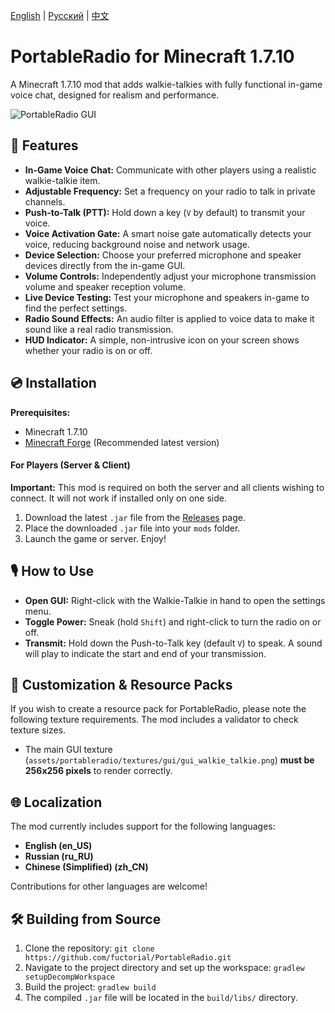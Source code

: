 [English](./README.md) | [Русский](./README_ru.md) | [中文](./README_zh.md)
# PortableRadio for Minecraft 1.7.10

A Minecraft 1.7.10 mod that adds walkie-talkies with fully functional in-game voice chat, designed for realism and performance.

![PortableRadio GUI](https://i.imgur.com/s3TwICQ.png)

## 🌟 Features

*   **In-Game Voice Chat:** Communicate with other players using a realistic walkie-talkie item.
*   **Adjustable Frequency:** Set a frequency on your radio to talk in private channels.
*   **Push-to-Talk (PTT):** Hold down a key (`V` by default) to transmit your voice.
*   **Voice Activation Gate:** A smart noise gate automatically detects your voice, reducing background noise and network usage.
*   **Device Selection:** Choose your preferred microphone and speaker devices directly from the in-game GUI.
*   **Volume Controls:** Independently adjust your microphone transmission volume and speaker reception volume.
*   **Live Device Testing:** Test your microphone and speakers in-game to find the perfect settings.
*   **Radio Sound Effects:** An audio filter is applied to voice data to make it sound like a real radio transmission.
*   **HUD Indicator:** A simple, non-intrusive icon on your screen shows whether your radio is on or off.

## 💿 Installation

**Prerequisites:**
*   Minecraft 1.7.10
*   [Minecraft Forge](https://files.minecraftforge.net/net/minecraftforge/forge/index_1.7.10.html) (Recommended latest version)

#### For Players (Server & Client)

**Important:** This mod is required on both the server and all clients wishing to connect. It will not work if installed only on one side.

1.  Download the latest `.jar` file from the [Releases](https://github.com/fuctorial/PortableRadio/releases) page.
2.  Place the downloaded `.jar` file into your `mods` folder.
3.  Launch the game or server. Enjoy!

## 🎙️ How to Use

*   **Open GUI:** Right-click with the Walkie-Talkie in hand to open the settings menu.
*   **Toggle Power:** Sneak (hold `Shift`) and right-click to turn the radio on or off.
*   **Transmit:** Hold down the Push-to-Talk key (default `V`) to speak. A sound will play to indicate the start and end of your transmission.

## 🎨 Customization & Resource Packs

If you wish to create a resource pack for PortableRadio, please note the following texture requirements. The mod includes a validator to check texture sizes.

*   The main GUI texture (`assets/portableradio/textures/gui/gui_walkie_talkie.png`) **must be 256x256 pixels** to render correctly.

## 🌐 Localization

The mod currently includes support for the following languages:
*   **English (en_US)**
*   **Russian (ru_RU)**
*   **Chinese (Simplified) (zh_CN)**

Contributions for other languages are welcome!

## 🛠️ Building from Source

1.  Clone the repository: `git clone https://github.com/fuctorial/PortableRadio.git`
2.  Navigate to the project directory and set up the workspace: `gradlew setupDecompWorkspace`
3.  Build the project: `gradlew build`
4.  The compiled `.jar` file will be located in the `build/libs/` directory.
